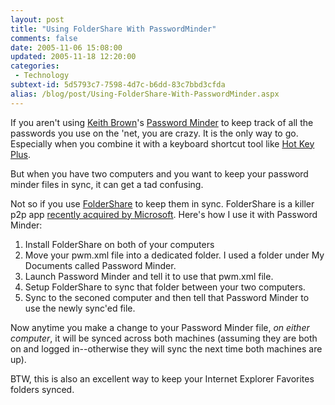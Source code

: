 ```yaml
---
layout: post
title: "Using FolderShare With PasswordMinder"
comments: false
date: 2005-11-06 15:08:00
updated: 2005-11-18 12:20:00
categories:
 - Technology
subtext-id: 5d5793c7-7598-4d7c-b6dd-83c7bbd3cfda
alias: /blog/post/Using-FolderShare-With-PasswordMinder.aspx
---
```



If you aren't using [Keith Brown](http://www.pluralsight.com/blogs/keith/default.aspx)'s [Password Minder](http://www.pluralsight.com/tools.aspx) to keep track of all the passwords you use on the 'net, you are crazy. It is the only way to go. Especially when you combine it with a keyboard shortcut tool like [Hot Key Plus](http://www.brianapps.net/hotkeyplus/).

But when you have two computers and you want to keep your password minder files in sync, it can get a tad confusing.

Not so if you use [FolderShare](http://www.foldershare.com/) to keep them in sync. FolderShare is a killer p2p app [recently acquired by Microsoft](http://www.microsoft.com/presspass/press/2005/nov05/11-03FolderSharePR.mspx). Here's how I use it with Password Minder:

  1. Install FolderShare on both of your computers
  2. Move your pwm.xml file into a dedicated folder. I used a folder under My Documents called Password Minder.
  3. Launch Password Minder and tell it to use that pwm.xml file.
  4. Setup FolderShare to sync that folder between your two computers.
  5. Sync to the seconed computer and then tell that Password Minder to use the newly sync'ed file.

Now anytime you make a change to your Password Minder file, _on either computer_, it will be synced across both machines (assuming they are both on and logged in--otherwise they will sync the next time both machines are up). 

BTW, this is also an excellent way to keep your Internet Explorer Favorites folders synced.
